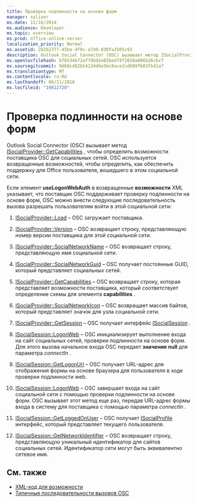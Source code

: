```yaml
---
title: Проверка подлинности на основе форм
manager: soliver
ms.date: 11/16/2014
ms.audience: Developer
ms.topic: overview
ms.prod: office-online-server
localization_priority: Normal
ms.assetid: 282b2377-45ba-4f0c-a7d9-830fa3505c93
description: Outlook Social Connector (OSC) вызывает метод ISocialProvider::GetCapabilities, чтобы определить возможности поставщика OSC для социальных сетей.
ms.openlocfilehash: bf6534b72af7db92e02bed74f2028a086b26cbcf
ms.sourcegitcommit: 9d60cd82b5413446e5bc8ace2cd689f683fb41a7
ms.translationtype: MT
ms.contentlocale: ru-RU
ms.lasthandoff: 06/11/2018
ms.locfileid: "19812720"
---
```

# <a name="forms-based-authentication"></a>Проверка подлинности на основе форм

Outlook Social Connector (OSC) вызывает метод [ISocialProvider::GetCapabilities](isocialprovider-getcapabilities.md) , чтобы определить возможности поставщика OSC для социальных сетей. OSC используется возвращенные возможностей, чтобы определить, как обеспечить поддержку для Office пользователя, вошедшего в этом социальной сети. 

Если элемент **useLogonWebAuth** в возвращенные **возможности** XML указывает, что поставщик OSC поддерживает проверку подлинности на основе форм, OSC можно внести следующие последовательность вызова разрешать пользователям войти в этой социальной сети: 
  
1. [ISocialProvider::Load](isocialprovider-load.md) &ndash; OSC загружает поставщика. 
    
2. [ISocialProvider::Version](isocialprovider-version.md) &ndash; OSC возвращает строку, представляющую номер версии поставщика для этой социальной сети. 
    
3. [ISocialProvider::SocialNetworkName](isocialprovider-socialnetworkname.md) &ndash; OSC возвращает строку, представляющую имя социальной сети. 
    
4. [ISocialProvider::SocialNetworkGuid](isocialprovider-socialnetworkguid.md) &ndash; OSC получает постоянные GUID, который представляет социальных сетей. 
    
5. [ISocialProvider::GetCapabilities](isocialprovider-getcapabilities.md) &ndash; OSC возвращает строку, которая представляет возможности поставщика, который соответствует определение схемы для элемента **capabilities** . 
    
6. [ISocialProvider::SocialNetworkIcon](isocialprovider-socialnetworkicon.md) &ndash; OSC возвращает массив байтов, который представляет значок для узла социальной сети. 
    
7. [ISocialProvider::GetSession](isocialprovider-getsession.md) &ndash; OSC получает интерфейс [ISocialSession](isocialsessioniunknown.md) . 
    
8. [ISocialSession::LogonWeb](isocialsession-logonweb.md) &ndash; OSC инициализирует выполнение входа на сайт социальных сетей, проверки подлинности на основе форм. Для этого вызова начальное входа OSC передает **значение null** для параметра _connectIn_ . 
    
9. [ISocialSession::GetLogonUrl](isocialsession-getlogonurl.md) &ndash; OSC получает URL-адрес для отображения формы на основе браузера для пользователя в ходе проверки подлинности web. 
    
10. [ISocialSession::LogonWeb](isocialsession-logonweb.md) &ndash; OSC завершает входа на сайт социальной сети с помощью проверки подлинности на основе форм. OSC вызывает этот метод еще раз, передав URL-адрес формы входа в систему для поставщика с помощью параметра _connectIn_ . 
    
11. [ISocialSession::GetLoggedOnUser](isocialsession-getloggedonuser.md) &ndash; OSC получает [ISocialProfile](isocialprovideriunknown.md) интерфейс, который представляет текущего пользователя. 
    
12. [ISocialSession::GetNetworkIdentifier](isocialsession-getnetworkidentifier.md) &ndash; OSC возвращает строку, представляющую уникальный идентификатор для сайтов социальных сетей. Идентификатор сети могут быть эквивалентно сетевое имя. 
    
## <a name="see-also"></a>См. также

- [XML-код для возможности](xml-for-capabilities.md)
- [Типичные последовательности вызовов OSC](osc-typical-calling-sequences.md)


